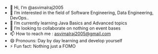 - 👋 Hi, I’m @asvimalraj2005
- 👀 I’m interested in the field of Software Engineering, Data Engineering, DevOps..
- 🌱 I’m currently learning Java Basics and Advanced topics
- 💞️ I’m looking to collaborate on nothing on event bases
- 📫 How to reach me : asvimalraj2005@gmail.com  
- 😄 Pronouns: Day by day learning and develop yourself 
- ⚡ Fun fact: Nothing just a FOMO

<!---
asvimalraj2005/asvimalraj2005 is a ✨ special ✨ repository because its `README.md` (this file) appears on your GitHub profile.
You can click the Preview link to take a look at your changes.
--->
